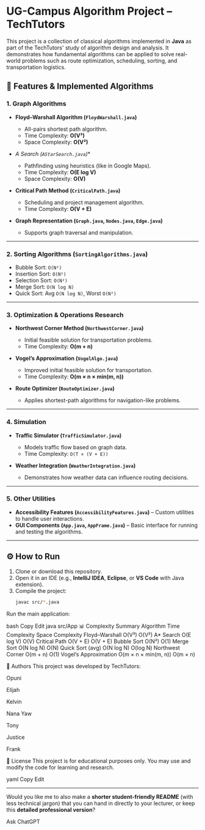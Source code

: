# UG-Campus Algorithm Project – TechTutors  

This project is a collection of classical algorithms implemented in **Java** as part of the TechTutors' study of algorithm design and analysis. It demonstrates how fundamental algorithms can be applied to solve real-world problems such as route optimization, scheduling, sorting, and transportation logistics.  

## 📌 Features & Implemented Algorithms  

### 1. Graph Algorithms
- **Floyd–Warshall Algorithm (`FloydWarshall.java`)**  
  - All-pairs shortest path algorithm.  
  - Time Complexity: **O(V³)**  
  - Space Complexity: **O(V²)**  

- **A* Search (`AStarSearch.java`)**  
  - Pathfinding using heuristics (like in Google Maps).  
  - Time Complexity: **O(E log V)**  
  - Space Complexity: **O(V)**  

- **Critical Path Method (`CriticalPath.java`)**  
  - Scheduling and project management algorithm.  
  - Time Complexity: **O(V + E)**  

- **Graph Representation (`Graph.java`, `Nodes.java`, `Edge.java`)**  
  - Supports graph traversal and manipulation.  

---

### 2. Sorting Algorithms (`SortingAlgorithms.java`)
- Bubble Sort: `O(N²)`  
- Insertion Sort: `O(N²)`  
- Selection Sort: `O(N²)`  
- Merge Sort: `O(N log N)`  
- Quick Sort: Avg `O(N log N)`, Worst `O(N²)`  

---

### 3. Optimization & Operations Research
- **Northwest Corner Method (`NorthwestCorner.java`)**  
  - Initial feasible solution for transportation problems.  
  - Time Complexity: **O(m + n)**  

- **Vogel’s Approximation (`VogelAlgo.java`)**  
  - Improved initial feasible solution for transportation.  
  - Time Complexity: **O(m × n × min(m, n))**  

- **Route Optimizer (`RouteOptimizer.java`)**  
  - Applies shortest-path algorithms for navigation-like problems.  

---

### 4. Simulation
- **Traffic Simulator (`TrafficSimulator.java`)**  
  - Models traffic flow based on graph data.  
  - Time Complexity: `O(T × (V + E))`  

- **Weather Integration (`WeatherIntegration.java`)**  
  - Demonstrates how weather data can influence routing decisions.  

---

### 5. Other Utilities
- **Accessibility Features (`AccessibilityFeatures.java`)** – Custom utilities to handle user interactions.  
- **GUI Components (`App.java`, `AppFrame.java`)** – Basic interface for running and testing the algorithms.  

---

## ⚙️ How to Run  

1. Clone or download this repository.  
2. Open it in an IDE (e.g., **IntelliJ IDEA**, **Eclipse**, or **VS Code** with Java extension).  
3. Compile the project:  
   ```bash
   javac src/*.java
Run the main application:

bash
Copy
Edit
java src/App
📊 Complexity Summary
Algorithm	Time Complexity	Space Complexity
Floyd–Warshall	O(V³)	O(V²)
A* Search	O(E log V)	O(V)
Critical Path	O(V + E)	O(V + E)
Bubble Sort	O(N²)	O(1)
Merge Sort	O(N log N)	O(N)
Quick Sort (avg)	O(N log N)	O(log N)
Northwest Corner	O(m + n)	O(1)
Vogel’s Approximation	O(m × n × min(m, n))	O(m × n)

👥 Authors
This project was developed by TechTutors:

Opuni

Elijah

Kelvin

Nana Yaw

Tony

Justice

Frank

📖 License
This project is for educational purposes only. You may use and modify the code for learning and research.

yaml
Copy
Edit

---

Would you like me to also make a **shorter student-friendly README** (with less technical jargon) that you can hand in directly to your lecturer, or keep this **detailed professional version**?







Ask ChatGPT

